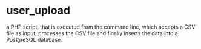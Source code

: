 # user_upload
a PHP script, that is executed from the command line, which accepts a CSV file as input, processes the CSV file and finally inserts the data into a PostgreSQL database.
